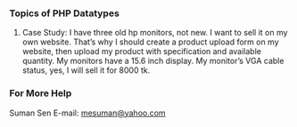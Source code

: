 ### Topics of PHP Datatypes 
1. Case Study:
	I have three old hp monitors, not new. I want to sell it on my own website.
    That’s why I should create a product upload form on my website,
    then upload my product with specification and available quantity.
    My monitors have a 15.6 inch display. My monitor’s VGA cable status, yes,
    I will sell it for 8000 tk.

### For More Help
Suman Sen E-mail: mesuman@yahoo.com